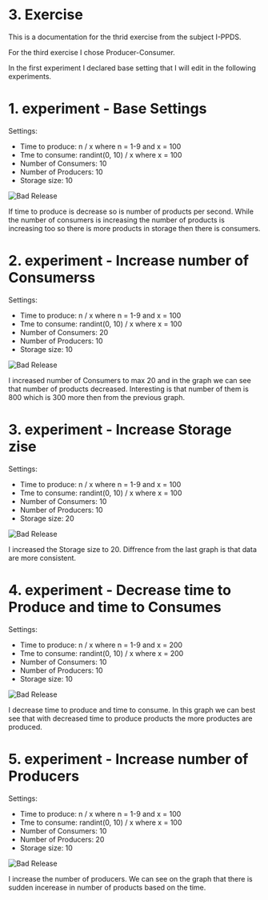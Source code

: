 # 3. Exercise
This is a documentation for the thrid exercise from the subject I-PPDS.

For the third exercise I chose Producer-Consumer.

In the first experiment I declared base setting that I will edit in the following experiments.

# 1. experiment - Base Settings
Settings:
-   Time to produce: n / x where n = 1-9 and x = 100
-   Tme to consume: randint(0, 10) / x where x = 100
-   Number of Consumers: 10
-   Number of Producers: 10
-   Storage size: 10

![Bad Release](https://raw.githubusercontent.com/Rokulus/I-PPDS_Procka/03/images/base_setting.png)

If time to produce is decrease so is number of products per second. While the number of consumers is increasing the number of products is increasing too so there is more products in storage then there is consumers.

# 2. experiment - Increase number of Consumerss
Settings:
-   Time to produce: n / x where n = 1-9 and x = 100
-   Tme to consume: randint(0, 10) / x where x = 100
-   Number of Consumers: 20
-   Number of Producers: 10
-   Storage size: 10

![Bad Release](https://raw.githubusercontent.com/Rokulus/I-PPDS_Procka/03/images/experiment2.png)

I increased number of Consumers to max 20 and in the graph we can see that number of products decreased. Interesting is that number of them is 800 which is 300 more then from the previous graph.

# 3. experiment - Increase Storage zise
Settings:
-   Time to produce: n / x where n = 1-9 and x = 100
-   Tme to consume: randint(0, 10) / x where x = 100
-   Number of Consumers: 10
-   Number of Producers: 10
-   Storage size: 20

![Bad Release](https://raw.githubusercontent.com/Rokulus/I-PPDS_Procka/03/images/experiment3.png)

I increased the Storage size to 20. Diffrence from the last graph is that data are more consistent.

# 4. experiment - Decrease time to Produce and time to Consumes
Settings:
-   Time to produce: n / x where n = 1-9 and x = 200
-   Tme to consume: randint(0, 10) / x where x = 200
-   Number of Consumers: 10
-   Number of Producers: 10
-   Storage size: 10

![Bad Release](https://raw.githubusercontent.com/Rokulus/I-PPDS_Procka/03/images/experiment4.png)

I decrease time to produce and time to consume. In this graph we can best see that with decreased time to produce products the more productes are produced.

# 5. experiment - Increase number of Producers
Settings:
-   Time to produce: n / x where n = 1-9 and x = 100
-   Tme to consume: randint(0, 10) / x where x = 100
-   Number of Consumers: 10
-   Number of Producers: 20
-   Storage size: 10

![Bad Release](https://raw.githubusercontent.com/Rokulus/I-PPDS_Procka/03/images/experiment5.png)

I increase the number of producers. We can see on the graph that there is sudden incerease in number of products based on the time.
